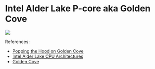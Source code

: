 # Intel Alder Lake P-core aka Golden Cove

![](./golden_cove.svg)

References:

- [Popping the Hood on Golden Cove](https://chipsandcheese.com/2021/12/02/popping-the-hood-on-golden-cove/)
- [Intel Alder Lake CPU Architectures](https://ieeexplore.ieee.org/document/9747991)
- [Golden Cove](https://en.wikipedia.org/wiki/Golden_Cove)
